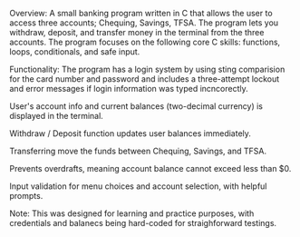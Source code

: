 Overview:
A small banking program written in C that allows the user to access three accounts; Chequing, Savings, TFSA. The program lets you withdraw, deposit, and transfer money in the terminal from the three accounts. 
The program focuses on the following core C skills: functions, loops, conditionals, and safe input.

Functionality:
The program has a login system by using sting comparision for the card number and password and includes a three-attempt lockout and error messages if login information was typed incncorectly.

User's account info and current balances (two-decimal currency) is displayed in the terminal.

Withdraw / Deposit function updates user balances immediately.

Transferring move the funds between Chequing, Savings, and TFSA.

Prevents overdrafts, meaning account balance cannot exceed less than $0.

Input validation for menu choices and account selection, with helpful prompts.

Note:
This was designed for learning and practice purposes, with credentials and balanecs being hard-coded for straighforward testings.
